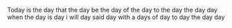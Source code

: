 Today is the day that the day be the day of the day to the day the day day when the day is day i will day said day with a days of day to day the day day 
